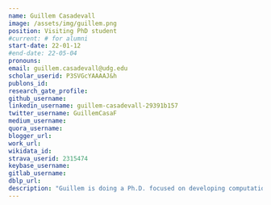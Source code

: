 ```yaml
---
name: Guillem Casadevall
image: /assets/img/guillem.png
position: Visiting PhD student
#current: # for alumni
start-date: 22-01-12
#end-date: 22-05-04
pronouns: 
email: guillem.casadevall@udg.edu
scholar_userid: P3SVGcYAAAAJ&h 
publons_id:
research_gate_profile:
github_username:
linkedin_username: guillem-casadevall-29391b157
twitter_username: GuillemCasaF
medium_username:
quora_username:
blogger_url:
work_url:
wikidata_id:
strava_userid: 2315474
keybase_username:
gitlab_username:
dblp_url:
description: "Guillem is doing a Ph.D. focused on developing computational protocols for enzyme design under the supervision of Prof. Sílvia Osuna and co-supervision of Dr. Javier Iglesias. He obtained a Bachelor's degree in Biotechnology and a Master's degree in Advanced Catalysis and Molecular Modeling from the Univesity of Girona."
---
```


